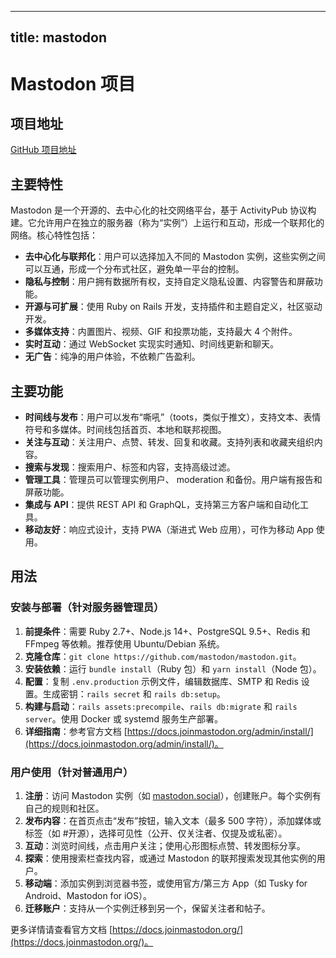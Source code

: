 
---
title: mastodon
---

# Mastodon 项目

## 项目地址
[GitHub 项目地址](https://github.com/mastodon/mastodon)

## 主要特性
Mastodon 是一个开源的、去中心化的社交网络平台，基于 ActivityPub 协议构建。它允许用户在独立的服务器（称为“实例”）上运行和互动，形成一个联邦化的网络。核心特性包括：
- **去中心化与联邦化**：用户可以选择加入不同的 Mastodon 实例，这些实例之间可以互通，形成一个分布式社区，避免单一平台的控制。
- **隐私与控制**：用户拥有数据所有权，支持自定义隐私设置、内容警告和屏蔽功能。
- **开源与可扩展**：使用 Ruby on Rails 开发，支持插件和主题自定义，社区驱动开发。
- **多媒体支持**：内置图片、视频、GIF 和投票功能，支持最大 4 个附件。
- **实时互动**：通过 WebSocket 实现实时通知、时间线更新和聊天。
- **无广告**：纯净的用户体验，不依赖广告盈利。

## 主要功能
- **时间线与发布**：用户可以发布“嘶吼”（toots，类似于推文），支持文本、表情符号和多媒体。时间线包括首页、本地和联邦视图。
- **关注与互动**：关注用户、点赞、转发、回复和收藏。支持列表和收藏夹组织内容。
- **搜索与发现**：搜索用户、标签和内容，支持高级过滤。
- **管理工具**：管理员可以管理实例用户、 moderation 和备份。用户端有报告和屏蔽功能。
- **集成与 API**：提供 REST API 和 GraphQL，支持第三方客户端和自动化工具。
- **移动友好**：响应式设计，支持 PWA（渐进式 Web 应用），可作为移动 App 使用。

## 用法
### 安装与部署（针对服务器管理员）
1. **前提条件**：需要 Ruby 2.7+、Node.js 14+、PostgreSQL 9.5+、Redis 和 FFmpeg 等依赖。推荐使用 Ubuntu/Debian 系统。
2. **克隆仓库**：`git clone https://github.com/mastodon/mastodon.git`。
3. **安装依赖**：运行 `bundle install`（Ruby 包）和 `yarn install`（Node 包）。
4. **配置**：复制 `.env.production` 示例文件，编辑数据库、SMTP 和 Redis 设置。生成密钥：`rails secret` 和 `rails db:setup`。
5. **构建与启动**：`rails assets:precompile`、`rails db:migrate` 和 `rails server`。使用 Docker 或 systemd 服务生产部署。
6. **详细指南**：参考官方文档 [https://docs.joinmastodon.org/admin/install/](https://docs.joinmastodon.org/admin/install/)。

### 用户使用（针对普通用户）
1. **注册**：访问 Mastodon 实例（如 [mastodon.social](https://mastodon.social)），创建账户。每个实例有自己的规则和社区。
2. **发布内容**：在首页点击“发布”按钮，输入文本（最多 500 字符），添加媒体或标签（如 #开源），选择可见性（公开、仅关注者、仅提及或私密）。
3. **互动**：浏览时间线，点击用户关注；使用心形图标点赞、转发图标分享。
4. **探索**：使用搜索栏查找内容，或通过 Mastodon 的联邦搜索发现其他实例的用户。
5. **移动端**：添加实例到浏览器书签，或使用官方/第三方 App（如 Tusky for Android、Mastodon for iOS）。
6. **迁移账户**：支持从一个实例迁移到另一个，保留关注者和帖子。

更多详情请查看官方文档 [https://docs.joinmastodon.org/](https://docs.joinmastodon.org/)。